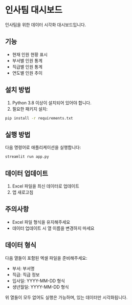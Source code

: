 # 인사팀 대시보드

인사팀을 위한 데이터 시각화 대시보드입니다.

## 기능

- 현재 인원 현황 표시
- 부서별 인원 통계
- 직급별 인원 통계
- 연도별 인원 추이

## 설치 방법

1. Python 3.8 이상이 설치되어 있어야 합니다.
2. 필요한 패키지 설치:
```bash
pip install -r requirements.txt
```

## 실행 방법

다음 명령어로 애플리케이션을 실행합니다:
```bash
streamlit run app.py
```

## 데이터 업데이트

1. Excel 파일을 최신 데이터로 업데이트
2. 앱 새로고침

## 주의사항

- Excel 파일 형식을 유지해주세요
- 데이터 업데이트 시 열 이름을 변경하지 마세요

## 데이터 형식

다음 열들이 포함된 엑셀 파일을 준비해주세요:
- 부서: 부서명
- 직급: 직급 정보
- 입사일: YYYY-MM-DD 형식
- 생년월일: YYYY-MM-DD 형식

위 열들이 모두 없어도 실행은 가능하며, 있는 데이터만 시각화됩니다. 